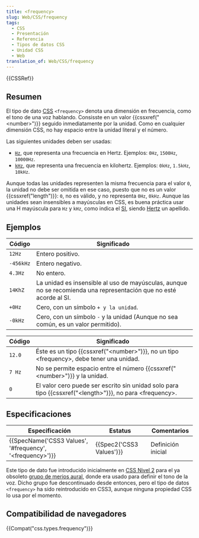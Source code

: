 ```yaml
---
title: <frequency>
slug: Web/CSS/frequency
tags:
  - CSS
  - Presentación
  - Referencia
  - Tipos de datos CSS
  - Unidad CSS
  - Web
translation_of: Web/CSS/frequency
---
```

{{CSSRef}}

## Resumen

El tipo de dato [CSS](/es/docs/Web/CSS) `<frequency>` denota una dimensión en frecuencia, como el tono de una voz hablando. Consisste en un valor {{cssxref("&lt;number&gt;")}} seguido inmediatamente por la unidad. Como en cualquier dimensión CSS, no hay espacio entre la unidad literal y el número.

Las siguientes unidades deben ser usadas:

- [`Hz`](), que representa una frecuencia en Hertz. Ejemplos: `0Hz`, `1500Hz`, `10000Hz`.
- [`kHz`](), que representa una frecuencia en kilohertz. Ejemplos: `0kHz`, `1.5kHz`, `10kHz`.

Aunque todas las unidades representen la misma frecuencia para el valor `0`, la unidad no debe ser omitida en ese caso, puesto que no es un valor {{cssxref("length")}}: `0`, no es válido, y no representa `0Hz`, `0kHz`. Aunque las unidades sean insensibles a mayúsculas en CSS, es buena práctica usar una H mayúscula para `Hz` y `kHz`, como indica el [SI](https://es.wikipedia.org/wiki/Sistema_Internacional_de_Unidades), siendo [Hertz](http://en.wikipedia.org/wiki/Heinrich_Hertz) un apellido.

## Ejemplos

| Código    | Significado                                                                                                        |
| --------- | ------------------------------------------------------------------------------------------------------------------ |
| `12Hz`    | Entero positivo.                                                                                                   |
| `-456kHz` | Entero negativo.                                                                                                   |
| `4.3Hz`   | No entero.                                                                                                         |
| `14KhZ`   | La unidad es insensible al uso de mayúsculas, aunque no se recomienda una representación que no esté acorde al SI. |
| `+0Hz`    | Cero, con un símbolo `+ y la unidad`.                                                                              |
| `-0kHz`   | Cero, con un símbolo `-` y la unidad (Aunque no sea común, es un valor permitido).                                 |

| Código | Significado                                                                                                              |
| ------ | ------------------------------------------------------------------------------------------------------------------------ |
| `12.0` | Éste es un tipo {{cssxref("&lt;number&gt;")}}, no un tipo \<frequency>, debe tener una unidad.                 |
| `7 Hz` | No se permite espacio entre el número {{cssxref("&lt;number&gt;")}} y la unidad.                              |
| `0`    | El valor cero puede ser escrito sin unidad solo para tipo {{cssxref("&lt;length&gt;")}}, no para \<frequency>. |

## Especificaciones

| Especificación                                                                       | Estatus                          | Comentarios        |
| ------------------------------------------------------------------------------------ | -------------------------------- | ------------------ |
| {{SpecName('CSS3 Values', '#frequency', '&lt;frequency&gt;')}} | {{Spec2('CSS3 Values')}} | Definición inicial |

Este tipo de dato fue introducido inicialmente en [CSS Nivel 2](http://www.w3.org/TR/CSS2/) para el ya obsoleto [grupo de merios aural](/en/CSS/Aural), donde era usado para definir el tono de la voz. Dicho grupo fue descontinuado desde entonces, pero el tipo de datos `<frequency>` ha sido reintroducido en CSS3, aunque ninguna propiedad CSS lo usa por el momento.

## Compatibilidad de navegadores

{{Compat("css.types.frequency")}}
